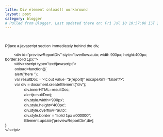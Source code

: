 ```yaml
---
title: Div element onload() workaround
layout: post
category: blogger
# Pulled from Blogger. Last updated there on: Fri Jul 18 10:57:00 IST 2008
---
```

<BR>  <P><FONT SIZE=2 FACE="Arial">P[lace a javascript section immediately behind the div,</FONT> </P>  <P><FONT SIZE=2 FACE="Arial">&nbsp;&nbsp;&nbsp;&nbsp;&nbsp;&nbsp;&nbsp; &lt;div id=&quot;previewReportDiv&quot; style=&quot;overflow:auto; width:900px; height:400px; border:solid 1px;&quot;&gt;</FONT> <BR><FONT SIZE=2 FACE="Arial">&nbsp;&nbsp;&nbsp;&nbsp;&nbsp;&nbsp;&nbsp; &lt;/div&gt;&lt;script type=&quot;text/javascript&quot;&gt;</FONT> <BR>&nbsp;&nbsp;&nbsp;&nbsp;&nbsp;&nbsp;&nbsp; <FONT SIZE=2 FACE="Arial">onload=function(){</FONT> <BR>&nbsp;&nbsp;&nbsp;&nbsp;&nbsp;&nbsp;&nbsp; <FONT SIZE=2 FACE="Arial">alert(&quot;here &quot;);</FONT> <BR>&nbsp;&nbsp;&nbsp;&nbsp;&nbsp;&nbsp;&nbsp; <FONT SIZE=2 FACE="Arial">var resultDoc = '&lt;c:out value=&quot;${report}&quot; escapeXml=&quot;false&quot;/&gt;';</FONT> <BR>&nbsp;&nbsp;&nbsp;&nbsp;&nbsp;&nbsp;&nbsp; <FONT SIZE=2 FACE="Arial">var div = document.createElement(&quot;div&quot;);</FONT> <BR>&nbsp;&nbsp;&nbsp;&nbsp;&nbsp;&nbsp;&nbsp; &nbsp;&nbsp;&nbsp;&nbsp;&nbsp;&nbsp;&nbsp; <FONT SIZE=2 FACE="Arial">div.innerHTML=resultDoc;</FONT> <BR>&nbsp;&nbsp;&nbsp;&nbsp;&nbsp;&nbsp;&nbsp; &nbsp;&nbsp;&nbsp;&nbsp;&nbsp;&nbsp;&nbsp; <FONT SIZE=2 FACE="Arial">alert(resultDoc);</FONT> <BR>&nbsp;&nbsp;&nbsp;&nbsp;&nbsp;&nbsp;&nbsp; &nbsp;&nbsp;&nbsp;&nbsp;&nbsp;&nbsp;&nbsp; <FONT SIZE=2 FACE="Arial">div.style.width='900px';</FONT> <BR>&nbsp;&nbsp;&nbsp;&nbsp;&nbsp;&nbsp;&nbsp; &nbsp;&nbsp;&nbsp;&nbsp;&nbsp;&nbsp;&nbsp; <FONT SIZE=2 FACE="Arial">div.style.height='400px';</FONT> <BR>&nbsp;&nbsp;&nbsp;&nbsp;&nbsp;&nbsp;&nbsp; &nbsp;&nbsp;&nbsp;&nbsp;&nbsp;&nbsp;&nbsp; <FONT SIZE=2 FACE="Arial">div.style.overflow='auto';</FONT> <BR>&nbsp;&nbsp;&nbsp;&nbsp;&nbsp;&nbsp;&nbsp; &nbsp;&nbsp;&nbsp;&nbsp;&nbsp;&nbsp;&nbsp; <FONT SIZE=2 FACE="Arial">div.style.border = &quot;solid 1px #000000&quot;;</FONT> <BR>&nbsp;&nbsp;&nbsp;&nbsp;&nbsp;&nbsp;&nbsp; &nbsp;&nbsp;&nbsp;&nbsp;&nbsp;&nbsp;&nbsp; <FONT SIZE=2 FACE="Arial">Element.update('previewReportDiv',div);</FONT> <BR><FONT SIZE=2 FACE="Arial">}</FONT> <BR><FONT SIZE=2 FACE="Arial">&lt;/script&gt;</FONT> </P>  
